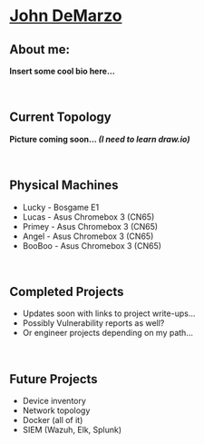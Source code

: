<h1><a href="https://www.linkedin.com/in/j-demarzo">John DeMarzo</a></h1>

<h2>About me:</h2>
<b>Insert some cool bio here...</b>

<br><h2>Current Topology</h2>
<b>Picture coming soon... <i>(I need to learn draw.io)</i></b>

<br><h2>Physical Machines</h2>
- Lucky - Bosgame E1
- Lucas - Asus Chromebox 3 (CN65)
- Primey - Asus Chromebox 3 (CN65)
- Angel - Asus Chromebox 3 (CN65)
- BooBoo - Asus Chromebox 3 (CN65)

<br><h2>Completed Projects</h2>
- Updates soon with links to project write-ups...
- Possibly Vulnerability reports as well?
- Or engineer projects depending on my path...


<br><h2>Future Projects</h2>
- Device inventory
- Network topology
- Docker (all of it)
- SIEM (Wazuh, Elk, Splunk)
